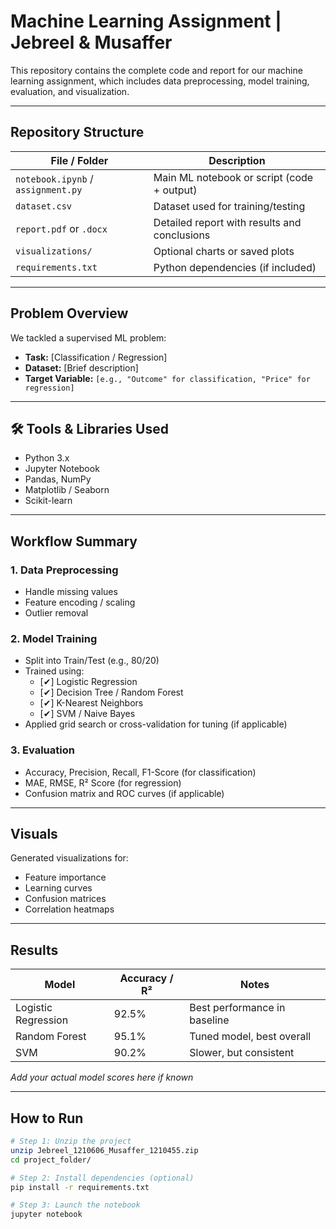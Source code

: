 #  Machine Learning Assignment | Jebreel & Musaffer

This repository contains the complete code and report for our machine learning assignment, which includes data preprocessing, model training, evaluation, and visualization.



---

##  Repository Structure

| File / Folder                            | Description                                    |
|------------------------------------------|------------------------------------------------|
| `notebook.ipynb` / `assignment.py`       | Main ML notebook or script (code + output)     |
| `dataset.csv`                            | Dataset used for training/testing              |
| `report.pdf` or `.docx`                  | Detailed report with results and conclusions   |
| `visualizations/`                        | Optional charts or saved plots                 |
| `requirements.txt`                       | Python dependencies (if included)              |

---

##  Problem Overview

We tackled a supervised ML problem:
- **Task:** [Classification / Regression]
- **Dataset:** [Brief description]
- **Target Variable:** `[e.g., "Outcome" for classification, "Price" for regression]`

---

## 🛠️ Tools & Libraries Used

- Python 3.x
- Jupyter Notebook
- Pandas, NumPy
- Matplotlib / Seaborn
- Scikit-learn

---

##  Workflow Summary

### 1. Data Preprocessing
- Handle missing values
- Feature encoding / scaling
- Outlier removal

### 2. Model Training
- Split into Train/Test (e.g., 80/20)
- Trained using:
  - [✔] Logistic Regression
  - [✔] Decision Tree / Random Forest
  - [✔] K-Nearest Neighbors
  - [✔] SVM / Naive Bayes
- Applied grid search or cross-validation for tuning (if applicable)

### 3. Evaluation
- Accuracy, Precision, Recall, F1-Score (for classification)
- MAE, RMSE, R² Score (for regression)
- Confusion matrix and ROC curves (if applicable)

---

##  Visuals

Generated visualizations for:
- Feature importance
- Learning curves
- Confusion matrices
- Correlation heatmaps

---

## Results

| Model              | Accuracy / R² | Notes                         |
|--------------------|---------------|-------------------------------|
| Logistic Regression| 92.5%         | Best performance in baseline  |
| Random Forest      | 95.1%         | Tuned model, best overall     |
| SVM                | 90.2%         | Slower, but consistent        |

*Add your actual model scores here if known*

---

##  How to Run

```bash
# Step 1: Unzip the project
unzip Jebreel_1210606_Musaffer_1210455.zip
cd project_folder/

# Step 2: Install dependencies (optional)
pip install -r requirements.txt

# Step 3: Launch the notebook
jupyter notebook
